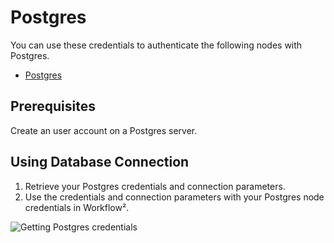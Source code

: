 # Postgres

You can use these credentials to authenticate the following nodes with Postgres.
- [Postgres](/workflow/integrations/nodes/n8n-nodes-base.postgres/)

## Prerequisites

Create an user account on a Postgres server. 

## Using Database Connection

1. Retrieve your Postgres credentials and connection parameters.
2. Use the credentials and connection parameters with your Postgres node credentials in Workflow².

![Getting Postgres credentials](/_images/integrations/credentials/postgres/using-database-connection.gif)
